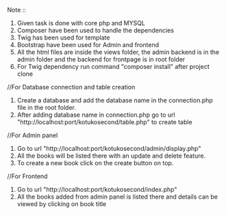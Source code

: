 Note ::
1. Given task is done with core php and MYSQL
2. Composer have been used to handle the dependencies
3. Twig has been used for template
4. Bootstrap have been used for Admin and frontend
5. All the html files are inside the views folder, the admin backend is in the admin folder and the backend for frontpage is in root folder
6. For Twig dependency run command "composer install" after project clone

//For Database connection and table creation
1. Create a database and add the database name in the connection.php file in the root folder.
2. After adding database name in connection.php go to url "http://localhost:port/kotukosecond/table.php" to create table

//For Admin panel
1. Go to url "http://localhost:port/kotukosecond/admin/display.php"
2. All the books will be listed there with an update and delete feature.
3. To create a new book click on the create button on top.

//For Frontend
1. Go to url "http://localhost:port/kotukosecond/index.php"
2. All the books added from admin panel is listed there and details can be viewed by clicking on book title
